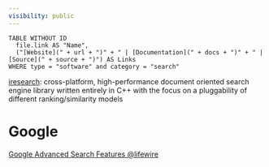 ```yaml
---
visibility: public
---
```

```dataview
TABLE WITHOUT ID
  file.link AS "Name",
  ("[Website](" + url + ")" + " | [Documentation](" + docs + ")" + " | [Source](" + source + ")") AS Links
WHERE type = "software" and category = "search"
```

[iresearch](https://github.com/iresearch-toolkit/iresearch): cross-platform, high-performance document oriented search engine library written entirely in C++ with the focus on a pluggability of different ranking/similarity models

# Google
[Google Advanced Search Features @lifewire](https://www.lifewire.com/advanced-google-search-3482174)
